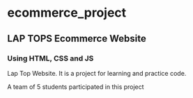 # ecommerce_project
## LAP TOPS Ecommerce Website 

### Using HTML, CSS and JS

Lap Top Website. It is a project for learning and practice code. 

A team of 5 students participated in this project

